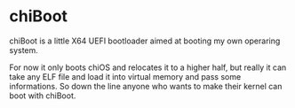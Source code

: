 # chiBoot

chiBoot is a little X64 UEFI bootloader aimed at booting my own operaring system.

For now it only boots chiOS and relocates it to a higher half, but really it can take any ELF file and load it into virtual memory and pass some informations. So down the line anyone who wants to make their kernel can boot with chiBoot.
